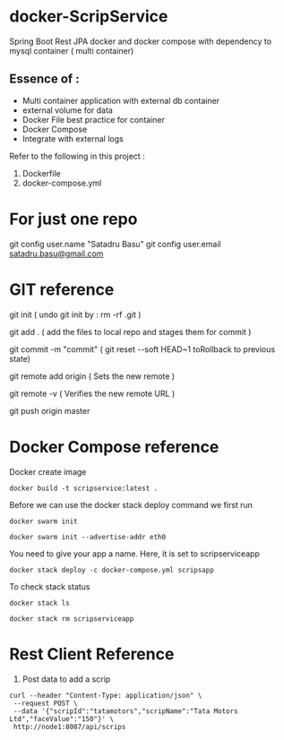 # docker-ScripService
Spring Boot Rest JPA docker and docker compose with dependency to mysql container ( multi container)

## Essence of :
 - Multi container application with external db container
 - external volume for data
 - Docker File best practice for container
 - Docker Compose
 - Integrate with external logs


Refer to the following in this project :

1. Dockerfile
2. docker-compose.yml

For just one repo
==================
git config user.name "Satadru Basu"
git config user.email satadru.basu@gmail.com



GIT reference
=============
 git init   ( undo git init by : rm -rf .git )
 
 git add .  ( add the files to local repo and stages them for commit ) 
 
 git commit -m "commit"  ( git reset --soft HEAD~1 toRollback to previous state) 
 

 git remote add origin <remote repoURL>  ( Sets the new remote ) 
 
 git remote -v                ( Verifies the new remote URL ) 
 
 git push origin master 
 
 
 Docker Compose reference
 =========================
 Docker create image
 
 ```docker build -t scripservice:latest .```
 
 Before we can use the docker stack deploy command we first run 
 
 ```docker swarm init```
 
 ```docker swarm init --advertise-addr eth0```
 
 
 You need to give your app a name. Here, it is set to scripserviceapp
 
 
 ```docker stack deploy -c docker-compose.yml scripsapp```
 
 To check stack status
 
 ```docker stack ls```
 
 ```docker stack rm scripserviceapp```
 
 Rest Client Reference
 =======================
 1. Post data to add a scrip
 
 ```
 curl --header "Content-Type: application/json" \
  --request POST \
  --data '{"scripId":"tatamotors","scripName":"Tata Motors Ltd","faceValue":"150"}' \
  http://node1:8087/api/scrips
 ```
 

